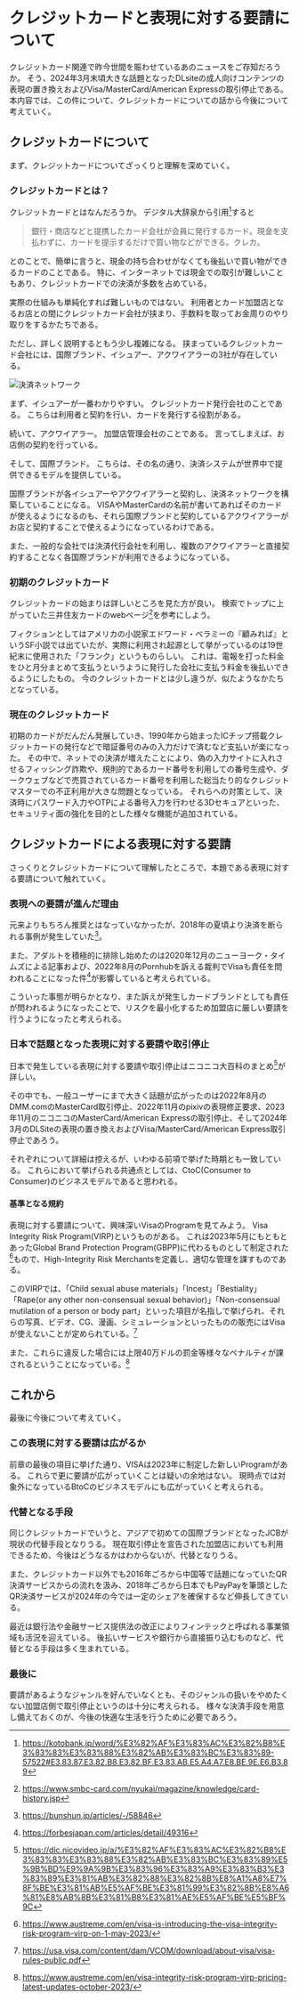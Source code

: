 # クレジットカードと表現に対する要請について
クレジットカード関連で昨今世間を賑わせているあのニュースをご存知だろうか。
そう、2024年3月末頃大きな話題となったDLsiteの成人向けコンテンツの表現の置き換えおよびVisa/MasterCard/American Expressの取引停止である。
本内容では、この件について、クレジットカードについての話から今後について考えていく。

## クレジットカードについて
まず、クレジットカードについてざっくりと理解を深めていく。

### クレジットカードとは？
クレジットカードとはなんだろうか。
デジタル大辞泉から引用[^1]すると
>銀行・商店などと提携したカード会社が会員に発行するカード。現金を支払わずに、カードを提示するだけで買い物などができる。クレカ。

[^1]:https://kotobank.jp/word/%E3%82%AF%E3%83%AC%E3%82%B8%E3%83%83%E3%83%88%E3%82%AB%E3%83%BC%E3%83%89-57522#E3.83.87.E3.82.B8.E3.82.BF.E3.83.AB.E5.A4.A7.E8.BE.9E.E6.B3.89

とのことで、簡単に言うと、現金の持ち合わせがなくても後払いで買い物ができるカードのことである。
特に、インターネットでは現金での取引が難しいこともあり、クレジットカードでの決済が多数を占めている。

実際の仕組みも単純化すれば難しいものではない。
利用者とカード加盟店となるお店との間にクレジットカード会社が挟まり、手数料を取ってお金周りのやり取りをするかたちである。

ただし、詳しく説明するともう少し複雑になる。
挟まっているクレジットカード会社には、国際ブランド、イシュアー、アクワイアラーの3社が存在している。

![決済ネットワーク](images/chap-sytkm-credit/network.png)

まず、イシュアーが一番わかりやすい。
クレジットカード発行会社のことである。
こちらは利用者と契約を行い、カードを発行する役割がある。

続いて、アクワイアラー。
加盟店管理会社のことである。
言ってしまえば、お店側の契約を行っている。

そして、国際ブランド。
こちらは、その名の通り、決済システムが世界中で提供できるモデルを提供している。

国際ブランドが各イシュアーやアクワイアラーと契約し、決済ネットワークを構築していることになる。
VISAやMasterCardの名前が書いてあればそのカードが使えるようになるのも、それら国際ブランドと契約しているアクワイアラーがお店と契約することで使えるようになっているわけである。

また、一般的な会社では決済代行会社を利用し、複数のアクワイアラーと直接契約することなく各国際ブランドが利用できるようになっている。

### 初期のクレジットカード
クレジットカードの始まりは詳しいところを見た方が良い。
検索でトップに上がっていた三井住友カードのwebページ[^2]を参考にしよう。
[^2]:https://www.smbc-card.com/nyukai/magazine/knowledge/card-history.jsp

フィクションとしてはアメリカの小説家エドワード・ベラミーの『顧みれば』というSF小説では出ていたが、実際に利用され起源として挙がっているのは19世紀末に使用された「フランク」というものらしい。
これは、電報を打った料金をひと月分まとめて支払うというように発行した会社に支払う料金を後払いできるようにしたもの。
今のクレジットカードとは少し違うが、似たようなかたちとなっている。

### 現在のクレジットカード
初期のカードがだんだん発展していき、1990年から始まったICチップ搭載クレジットカードの発行などで暗証番号のみの入力だけで済むなど支払いが楽になった。
その中で、ネットでの決済が増えたことにより、偽の入力サイトに入れさせるフィッシング詐欺や、規則的であるカード番号を利用しての番号生成や、ダークウェブなどで売買されているカード番号を利用した総当たり的なクレジットマスターでの不正利用が大きな問題となっている。
それらへの対策として、決済時にパスワード入力やOTPによる番号入力を行わせる3Dセキュアといった、セキュリティ面の強化を目的とした様々な機能が追加されている。

## クレジットカードによる表現に対する要請
さっくりとクレジットカードについて理解したところで、本題である表現に対する要請について触れていく。
### 表現への要請が進んだ理由
元来よりもちろん推奨とはなっていなかったが、2018年の夏頃より決済を断られる事例が発生していた[^3]。
[^3]:https://bunshun.jp/articles/-/58846

また、アダルトを積極的に排除し始めたのは2020年12月のニューヨーク・タイムズによる記事および、2022年8月のPornhubを訴える裁判でVisaも責任を問われることになった件[^4]が影響していると考えられている。
[^4]:https://forbesjapan.com/articles/detail/49316

こういった事態が明らかとなり、また訴えが発生しカードブランドとしても責任が問われるようになったことで、リスクを最小化するため加盟店に厳しい要請を行うようになったと考えられる。

### 日本で話題となった表現に対する要請や取引停止
日本で発生している表現に対する要請や取引停止はニコニコ大百科のまとめ[^5]が詳しい。

[^5]:https://dic.nicovideo.jp/a/%E3%82%AF%E3%83%AC%E3%82%B8%E3%83%83%E3%83%88%E3%82%AB%E3%83%BC%E3%83%89%E5%9B%BD%E9%9A%9B%E3%83%96%E3%83%A9%E3%83%B3%E3%83%89%E3%81%AB%E3%82%88%E3%82%8B%E8%A1%A8%E7%8F%BE%E3%81%AB%E5%AF%BE%E3%81%99%E3%82%8B%E8%A6%81%E8%AB%8B%E3%81%B8%E3%81%AE%E5%AF%BE%E5%BF%9C

その中でも、一般ユーザーにまで大きく話題が広がったのは2022年8月のDMM.comのMasterCard取引停止、2022年11月のpixivの表現修正要求、2023年11月のニコニコのMasterCard/American Expressの取引停止、そして2024年3月のDLSiteの表現の置き換えおよびVisa/MasterCard/American Express取引停止であろう。

それぞれについて詳細は控えるが、いわゆる前項で挙げた時期とも一致している。
これらにおいて挙げられる共通点としては、CtoC(Consumer to Consumer)のビジネスモデルであると思われる。

#### 基準となる規約
表現に対する要請について、興味深いVisaのProgramを見てみよう。
Visa Integrity Risk Program(VIRP)というものがある。
これは2023年5月にもともとあったGlobal Brand Protection Program(GBPP)に代わるものとして制定された[^6]もので、High-Integrity Risk Merchantsを定義し、適切な管理を課すものである。

このVIRPでは、「Child sexual abuse materials」「Incest」「Bestiality」「Rape(or any other non-consensual sexual behavior)」「Non-consensual mutilation of a person or body part」といった項目が名指しで挙げられ、それらの写真、ビデオ、CG、漫画、シミュレーションといったものの販売にはVisaが使えないことが定められている。[^7]

また、これらに違反した場合には上限40万ドルの罰金等様々なペナルティが課されるということになっている。[^8]

[^6]:https://www.austreme.com/en/visa-is-introducing-the-visa-integrity-risk-program-virp-on-1-may-2023/
[^7]:https://usa.visa.com/content/dam/VCOM/download/about-visa/visa-rules-public.pdf
[^8]:https://www.austreme.com/en/visa-integrity-risk-program-virp-pricing-latest-updates-october-2023/

## これから
最後に今後について考えていく。
### この表現に対する要請は広がるか
前章の最後の項目に挙げた通り、VISAは2023年に制定した新しいProgramがある。
これらで更に要請が広がっていくことは疑いの余地はない。
現時点では対象外になっているBtoCのビジネスモデルにも広がっていくと考えられる。

### 代替となる手段
同じクレジットカードでいうと、アジアで初めての国際ブランドとなったJCBが現状の代替手段となりうる。
現在取引停止を宣告された加盟店においても利用できるため、今後はどうなるかはわからないが、代替となりうる。

また、クレジットカード以外でも2016年ごろから中国等で話題になっていたQR決済サービスからの流れを汲み、2018年ごろから日本でもPayPayを筆頭としたQR決済サービスが2024年の今では一定のシェアを確保するなど伸長してきている。

最近は銀行法や金融サービス提供法の改正によりフィンテックと呼ばれる事業領域も活況を迎えている。
後払いサービスや銀行から直接振り込むものなど、代替となる手段は多く生まれている。

### 最後に
要請があるようなジャンルを好んでいなくとも、そのジャンルの扱いをやめたくない加盟店側で取引停止というのは十分に考えられる。
様々な決済手段を用意し備えておくのが、今後の快適な生活を行うために必要であろう。